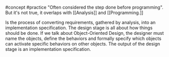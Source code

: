 #concept #practice
"Often considered the step done before programming". But it's not true, it overlaps with [[Analysis]] and [[Programming.]]

Is the process of converting requirements, gathered by analysis, into an implementation specification.  The design stage is all about how things should be done.
If we talk about Object-Oriented Design, the designer must name the objects, define the behaviors and formally specify which objects can activate specific behaviors on other objects.
The output of the design stage is an implementation specification.